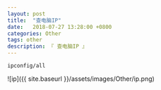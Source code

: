```yaml
---
layout: post
title:  "查电脑IP"
date:   2018-07-27 13:28:00 +0800
categories: Other
tags: other
description: 『 查电脑IP 』
---
```



```
ipconfig/all 
```

![ip]({{ site.baseurl }}/assets/images/Other/ip.png)